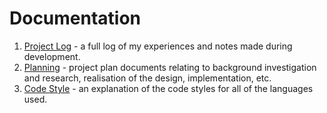 # Documentation

1. [Project Log](Log.md) - a full log of my experiences and notes made
during development.
2. [Planning](plan/) - project plan documents relating to background
investigation and research, realisation of the design, implementation, etc.
3. [Code Style](CodeStyle.md) - an explanation of the code styles for all of the
languages used.
